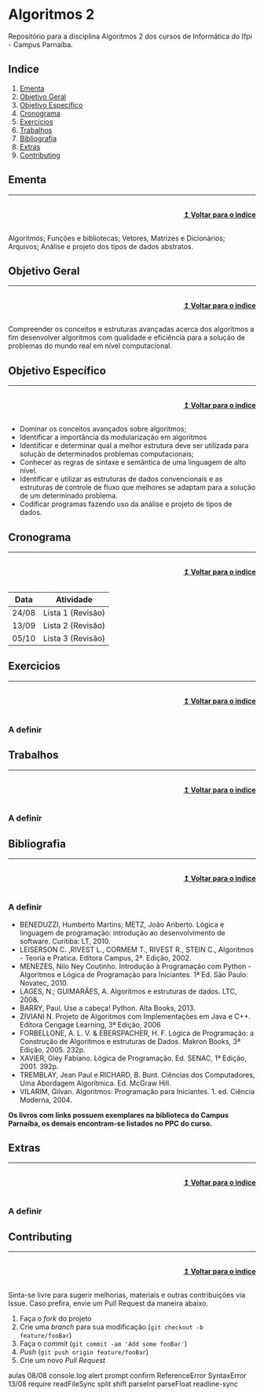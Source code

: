 # Algoritmos 2

Repositório para a disciplina Algoritmos 2 dos cursos de Informática do Ifpi - Campus Parnaíba.

## Indice

1. [Ementa]
2. [Objetivo Geral]
3. [Objetivo Específico]
4. [Cronograma]
5. [Exercicios]
6. [Trabalhos]
7. [Bibliografia]
8. [Extras]
9. [Contributing]

## Ementa

----

<br/>
<div align="right">
    <b><a href="#indice">↥ Voltar para o indice</a></b>
</div>
<br/>

Algoritmos; Funções e bibliotecas; Vetores, Matrizes e Dicionários; Arquivos; Análise e projeto dos tipos de dados abstratos.

## Objetivo Geral

----

<br/>
<div align="right">
    <b><a href="#indice">↥ Voltar para o indice</a></b>
</div>
<br/>

Compreender os conceitos e estruturas avançadas acerca dos algoritmos a fim desenvolver algoritmos com qualidade e eficiência para a solução de problemas do mundo real em nível computacional.

## Objetivo Específico

----

<br/>
<div align="right">
    <b><a href="#indice">↥ Voltar para o indice</a></b>
</div>
<br/>

* Dominar os conceitos avançados sobre algoritmos;
* Identificar a importância da modularização em algoritmos
* Identificar e determinar qual a melhor estrutura deve ser utilizada para solução de determinados problemas computacionais;
* Conhecer as regras de sintaxe e semântica de uma linguagem de alto nível.
* Identificar e utilizar as estruturas de dados convencionais e as estruturas de controle de fluxo que melhores se adaptam para a solução de um determinado problema.
* Codificar programas fazendo uso da análise e projeto de tipos de dados.

## Cronograma

----

<br/>
<div align="right">
    <b><a href="#indice">↥ Voltar para o indice</a></b>
</div>
<br/>

Data        |   Atividade
---         |   ---
24/08       |   Lista 1 (Revisão)
13/09       |   Lista 2 (Revisão)
05/10       |   Lista 3 (Revisão)

## Exercicios

----

<br/>
<div align="right">
    <b><a href="#indice">↥ Voltar para o indice</a></b>
</div>
<br/>

### A definir

## Trabalhos

----

<br/>
<div align="right">
    <b><a href="#indice">↥ Voltar para o indice</a></b>
</div>
<br/>

### A definir

## Bibliografia

----

<br/>
<div align="right">
    <b><a href="#indice">↥ Voltar para o indice</a></b>
</div>
<br/>

### A definir

* BENEDUZZI, Humberto Martins; METZ, João Ariberto. Lógica e linguagem de programação: introdução ao desenvolvimento de software. Curitiba: LT, 2010.
* LEISERSON C. ,RIVEST L., CORMEM T., RIVEST R., STEIN C., Algoritmos - Teoria e Pratica. Editora Campus, 2ª. Edição, 2002.
* MENEZES, Nilo Ney Coutinho. Introdução à Programação com Python - Algoritmos e Lógica de Programação para Iniciantes. 1ª Ed. São Paulo: Novatec, 2010.
* LAGES, N.; GUIMARÃES, A. Algoritmos e estruturas de dados. LTC, 2008.
* BARRY, Paul. Use a cabeça! Python. Alta Books, 2013.
* ZIVIANI N. Projeto de Algoritmos com Implementações em Java e C++. Editora Cengage Learning, 3ª Edição, 2006
* FORBELLONE, A. L. V. & EBERSPACHER, H. F. Lógica de Programação: a Construção de Algoritmos e estruturas de Dados. Makron Books, 3ª Edição, 2005. 232p.
* XAVIER, Gley Fabiano. Lógica de Programação. Ed. SENAC, 1ª Edição, 2001. 392p.
* TREMBLAY, Jean Paul e RICHARD, B. Bunt. Ciências dos Computadores, Uma Abordagem Algorítmica. Ed. McGraw Hill.
* VILARIM, Gilvan. Algoritmos: Programação para Iniciantes. 1. ed. Ciência Moderna, 2004.

<!-- 
* Lecheta, R.R., **[Google android: aprenda a criar aplicações para dispositivos móveis com o Android SDK.]** Novatec. 4ª Edição, 2015.
* Pilone, D.; Pilone, T. **Use a cabeça!: desenvolvimento para iPhone.** Rio de Janeiro: Alta Books, 2011. xxxi, 517 p. (Use a cabeça) ISBN 978-85-7608-522-5.
* Deitel, P.; Deitel, A.; Morgano, M. **[Android para programadores: Uma abordagem baseada em aplicativos.]** Porto Alegre: Bookman, 2013.
* Lecheta, R. R. **[Google Android: aprenda a criar aplicações para dispositivos móveis com o Android SDK.]** 2ª ed., São Paulo : Novatec Editora, 2010
-->

**Os livros com links possuem exemplares na biblioteca do Campus Parnaíba, os demais encontram-se listados no PPC do curso.**

## Extras

----

<br/>
<div align="right">
    <b><a href="#indice">↥ Voltar para o indice</a></b>
</div>
<br/>

### A definir

<!-- 
**Documentação**
* [Manifesto Reativo]
* [Progressive Web App]
* [Ionic]
* [Angular]
* [TypeScript]
* [RxJS]
* [Firebase]

**Videos**
* [Canais Brasileiros para Pessoas Desenvolvedoras]
* [HTML5]
* [CSS3]
* [HTML5 & CSS3 na Prática]
* [Ionic 4 + Firebase + Angular]
* [PayPal Checkout 2.0 - Monetize React, Angular, & Vue Quickly]
* [Ionic Stories]
* [Ionic 4 + Firebase | Surf Shop]
* [Ionic 4 | Uber]

**Cursos**
* [Angular]
* [Ionic 3 para iniciantes]
* [Create a CRUD Application with Ionic 3 and Firebase]
* [Firebase para Web e Apps híbridos]
* [IONIC 4 | Develop Hybrid Mobile Applications | IOS & Android]
* [Desenvolvimento com Ionic 3 + WebComponents com StencilJS]
* [Criar aplicativos com Ionic 3 e Laravel (PHP) com MongoDB]

**Artigos**
* [Como criar um CRUD com Ionic e Firebase – Em alguns simples passos]
* [Angular + Cloud Firestore — Step by step (bootstrap) tutorial]
* [Cloud Fire Store CRUD Operation Using Angular]
* [Firebase Authentication with Angular]
* [Firebase Authentication in Angular with AngularFire2]
* [Google OAuth with @angular/fire]
* [PWAs: The Future of Web Apps]
-->

## Contributing

----

<br/>
<div align="right">
    <b><a href="#indice">↥ Voltar para o indice</a></b>
</div>
<br/>

Sinta-se livre para sugerir melhorias, materiais e outras contribuições via Issue. Caso prefira, envie um Pull Request da maneira abaixo.

1. Faça o _fork_ do projeto
2. Crie uma _branch_ para sua modificação (`git checkout -b feature/fooBar`)
3. Faça o _commit_ (`git commit -am 'Add some fooBar'`)
4. _Push_ (`git push origin feature/fooBar`)
5. Crie um novo _Pull Request_

[Ementa]: #ementa
[Objetivo Geral]: #objetivo-geral
[Objetivo Específico]: #objetivo-específico
[Apps]: #apps
[Cronograma]: #cronograma
[Exercicios]: #exercicios
[Trabalhos]: #trabalhos
[Bibliografia]: #bibliografia
[Extras]: #extras
[Contributing]: #contributing

[tender]: https://github.com/denylsonmelo/tender
[instagrando]: https://github.com/denylsonmelo/instagrando
[cronefrix]: https://github.com/denylsonmelo/cronefrix
[cadastro-aluno]: https://github.com/denylsonmelo/cadastro-aluno/

[Google android: aprenda a criar aplicações para dispositivos móveis com o Android SDK.]: http://sardes.ifpi.edu.br/pergamum/mobile/resultado_info.php?cod_acervo=17634
[Android para programadores: Uma abordagem baseada em aplicativos.]: http://sardes.ifpi.edu.br/pergamum/mobile/resultado_info.php?cod_acervo=16032
[Google Android: aprenda a criar aplicações para dispositivos móveis com o Android SDK.]: http://sardes.ifpi.edu.br/pergamum/mobile/resultado_info.php?cod_acervo=490

[Manifesto Reativo]: https://www.reactivemanifesto.org/pt-BR
[Progressive Web App]: https://developers.google.com/web/progressive-web-apps/
[Ionic]: https://ionicframework.com/docs/
[Angular]: https://angular.io/docs
[TypeScript]: https://www.typescriptlang.org/docs/home.html
[RxJS]: https://rxjs-dev.firebaseapp.com/guide/overview
[Firebase]: https://firebase.google.com/docs/?hl=pt-br

[Canais Brasileiros para Pessoas Desenvolvedoras]: https://github.com/carolcodes/youtube-br-desenvolvimento
[HTML5]: https://www.youtube.com/playlist?list=PLwXQLZ3FdTVGKl3iPEyEWpFoYkMUxWW5O
[CSS3]: https://www.youtube.com/playlist?list=PLwXQLZ3FdTVGf7GUtiOFLc_9AXO25iIzG
[HTML5 & CSS3 na Prática]: https://www.youtube.com/playlist?list=PLwXQLZ3FdTVF_HYP5r1oR7vK1_7ZuTU78
[Angular]: https://loiane.training/curso/angular
[Ionic 3 para iniciantes]: https://www.udemy.com/ionic-3-para-iniciantes/
[Create a CRUD Application with Ionic 3 and Firebase]: https://www.udemy.com/create-a-crud-application-with-ionic-3-and-firebase/
[Firebase para Web e Apps híbridos]: https://www.udemy.com/firebase-para-web-e-apps-hibridos/
[IONIC 4 | Develop Hybrid Mobile Applications | IOS & Android]: https://www.udemy.com/hybrid-mobile-applications-with-ionic4/
[Desenvolvimento com Ionic 3 + WebComponents com StencilJS]: https://www.udemy.com/ionic-3-e-webcomponents-com-stenciljs/
[Criar aplicativos com Ionic 3 e Laravel (PHP) com MongoDB]: https://www.udemy.com/criar-aplicativos-com-ionic-3-e-laravelphp-com-mongodb/
[Como criar um CRUD com Ionic e Firebase – Em alguns simples passos]: http://www.fabricadecodigo.com/crud-firebase-ionic/
[Angular + Cloud Firestore — Step by step (bootstrap) tutorial]: https://medium.com/factory-mind/angular-cloud-firestore-step-by-step-bootstrap-tutorial-ecb96db8d071
[Cloud Fire Store CRUD Operation Using Angular]: https://medium.com/@jinalshah999/cloud-fire-store-crud-operation-using-angular-f319bef27ce0
[Ionic 4 + Firebase + Angular]: https://www.youtube.com/playlist?list=PLYxzS__5yYQnpK36-GJjm7IEAuHR7IExa
[Firebase Authentication with Angular]: https://angular-templates.io/tutorials/about/firebase-authentication-with-angular
[Firebase Authentication in Angular with AngularFire2]: https://alligator.io/angular/firebase-authentication-angularfire2/
[Google OAuth with @angular/fire]: https://fireship.io/lessons/angularfire-google-oauth/
[PWAs: The Future of Web Apps]: https://hackernoon.com/the-future-of-web-apps-772f5bd14d1c
[PayPal Checkout 2.0 - Monetize React, Angular, & Vue Quickly]: https://www.youtube.com/watch?v=AtZGoueL4Vs
[Ionic Stories]: https://www.youtube.com/playlist?list=PLVHEME2ddirDkRtL9PagcAaPAa1Pzif3l
[Ionic 4 + Firebase | Surf Shop]: https://www.youtube.com/playlist?list=PLVHEME2ddirBuaAZ-j12igZf6aEh9uSfh
[Ionic 4 | Uber]: https://www.youtube.com/playlist?list=PLVHEME2ddirAkHQKtdHD5a6I7UZRPXCBO

aulas
    08/08
        console.log
        alert
        prompt
        confirm
        ReferenceError
        SyntaxError
    13/08
        require
        readFileSync
        split
        shift
        parseInt
        parseFloat
        readline-sync
